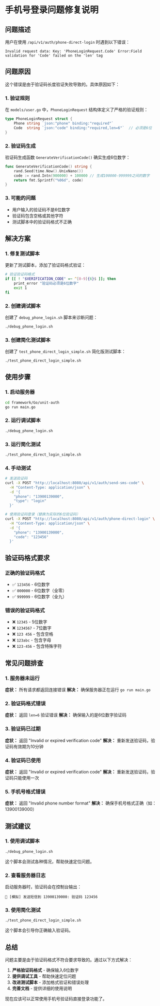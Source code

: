 # 手机号登录问题修复说明

## 问题描述

用户在使用 `/api/v1/auth/phone-direct-login` 时遇到以下错误：

```
Invalid request data: Key: 'PhoneLoginRequest.Code' Error:Field validation for 'Code' failed on the 'len' tag
```

## 问题原因

这个错误是由于验证码长度验证失败导致的。具体原因如下：

### 1. 验证规则
在 `models/user.go` 中，`PhoneLoginRequest` 结构体定义了严格的验证规则：

```go
type PhoneLoginRequest struct {
    Phone string `json:"phone" binding:"required"`
    Code  string `json:"code" binding:"required,len=6"`  // 必须是6位
}
```

### 2. 验证码生成
验证码生成函数 `GenerateVerificationCode()` 确实生成6位数字：

```go
func GenerateVerificationCode() string {
    rand.Seed(time.Now().UnixNano())
    code := rand.Intn(900000) + 100000 // 生成100000-999999之间的数字
    return fmt.Sprintf("%06d", code)
}
```

### 3. 可能的问题
- 用户输入的验证码不是6位数字
- 验证码包含空格或其他字符
- 测试脚本中的验证码格式不正确

## 解决方案

### 1. 修复测试脚本
更新了测试脚本，添加了验证码格式验证：

```bash
# 验证验证码格式
if [[ ! "$VERIFICATION_CODE" =~ ^[0-9]{6}$ ]]; then
    print_error "验证码必须是6位数字"
    exit 1
fi
```

### 2. 创建调试脚本
创建了 `debug_phone_login.sh` 脚本来诊断问题：

```bash
./debug_phone_login.sh
```

### 3. 创建简化测试脚本
创建了 `test_phone_direct_login_simple.sh` 简化版测试脚本：

```bash
./test_phone_direct_login_simple.sh
```

## 使用步骤

### 1. 启动服务器
```bash
cd framework/Go/unit-auth
go run main.go
```

### 2. 运行调试脚本
```bash
./debug_phone_login.sh
```

### 3. 运行简化测试
```bash
./test_phone_direct_login_simple.sh
```

### 4. 手动测试
```bash
# 发送验证码
curl -X POST "http://localhost:8080/api/v1/auth/send-sms-code" \
  -H "Content-Type: application/json" \
  -d '{
    "phone": "13900139000",
    "type": "login"
  }'

# 使用验证码登录（替换为实际的6位验证码）
curl -X POST "http://localhost:8080/api/v1/auth/phone-direct-login" \
  -H "Content-Type: application/json" \
  -d '{
    "phone": "13900139000",
    "code": "123456"
  }'
```

## 验证码格式要求

### 正确的验证码格式
- ✅ `123456` - 6位数字
- ✅ `000000` - 6位数字（全零）
- ✅ `999999` - 6位数字（全九）

### 错误的验证码格式
- ❌ `12345` - 5位数字
- ❌ `1234567` - 7位数字
- ❌ `123 456` - 包含空格
- ❌ `123abc` - 包含字母
- ❌ `123-456` - 包含特殊字符

## 常见问题排查

### 1. 服务器未运行
**症状：** 所有请求都返回连接错误
**解决：** 确保服务器正在运行 `go run main.go`

### 2. 验证码格式错误
**症状：** 返回 `len=6` 验证错误
**解决：** 确保输入的是6位数字验证码

### 3. 验证码已过期
**症状：** 返回 "Invalid or expired verification code"
**解决：** 重新发送验证码，验证码有效期为10分钟

### 4. 验证码已使用
**症状：** 返回 "Invalid or expired verification code"
**解决：** 重新发送验证码，验证码只能使用一次

### 5. 手机号格式错误
**症状：** 返回 "Invalid phone number format"
**解决：** 确保手机号格式正确（如：13900139000）

## 测试建议

### 1. 使用调试脚本
```bash
./debug_phone_login.sh
```
这个脚本会测试各种情况，帮助快速定位问题。

### 2. 查看服务器日志
启动服务器时，验证码会在控制台输出：
```
📱 [模拟] 发送短信到 13900139000: 验证码 123456
```

### 3. 使用简化测试
```bash
./test_phone_direct_login_simple.sh
```
这个脚本会引导你正确输入验证码。

## 总结

问题主要是由于验证码格式不符合要求导致的。通过以下方式解决：

1. **严格验证码格式** - 确保输入6位数字
2. **提供调试工具** - 帮助快速定位问题
3. **改进测试脚本** - 添加格式验证和错误处理
4. **完善文档** - 提供详细的使用说明

现在应该可以正常使用手机号验证码直接登录功能了。 